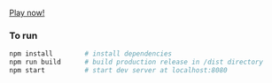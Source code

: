 [Play now!](https://tiilan.github.io/Javascript-Chess/dist/)

### To run
``` bash
npm install        # install dependencies
npm run build      # build production release in /dist directory
npm start          # start dev server at localhost:8080
```
